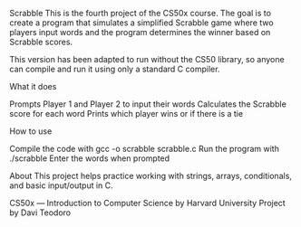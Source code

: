 Scrabble This is the fourth project of the CS50x course. The goal is to create a program that simulates a simplified Scrabble game where two players input words and the program determines the winner based on Scrabble scores.

This version has been adapted to run without the CS50 library, so anyone can compile and run it using only a standard C compiler.

What it does

Prompts Player 1 and Player 2 to input their words Calculates the Scrabble score for each word Prints which player wins or if there is a tie

How to use

Compile the code with gcc -o scrabble scrabble.c Run the program with ./scrabble Enter the words when prompted

About This project helps practice working with strings, arrays, conditionals, and basic input/output in C.

CS50x — Introduction to Computer Science by Harvard University Project by Davi Teodoro
